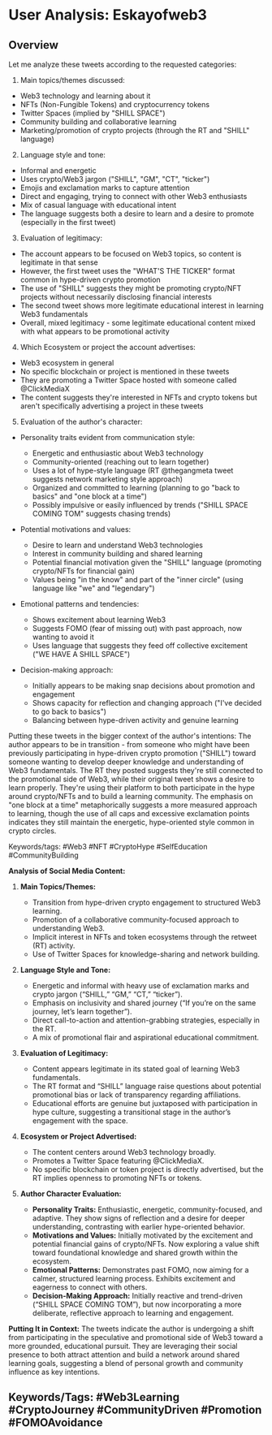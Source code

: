 # User Analysis: Eskayofweb3

## Overview

<think>
Let me analyze these tweets according to the requested categories:

1. Main topics/themes discussed:
- Web3 technology and learning about it
- NFTs (Non-Fungible Tokens) and cryptocurrency tokens
- Twitter Spaces (implied by "SHILL SPACE")
- Community building and collaborative learning
- Marketing/promotion of crypto projects (through the RT and "SHILL" language)

2. Language style and tone:
- Informal and energetic
- Uses crypto/Web3 jargon ("SHILL", "GM", "CT", "ticker")
- Emojis and exclamation marks to capture attention
- Direct and engaging, trying to connect with other Web3 enthusiasts
- Mix of casual language with educational intent
- The language suggests both a desire to learn and a desire to promote (especially in the first tweet)

3. Evaluation of legitimacy:
- The account appears to be focused on Web3 topics, so content is legitimate in that sense
- However, the first tweet uses the "WHAT'S THE TICKER" format common in hype-driven crypto promotion
- The use of "SHILL" suggests they might be promoting crypto/NFT projects without necessarily disclosing financial interests
- The second tweet shows more legitimate educational interest in learning Web3 fundamentals
- Overall, mixed legitimacy - some legitimate educational content mixed with what appears to be promotional activity

4. Which Ecosystem or project the account advertises:
- Web3 ecosystem in general
- No specific blockchain or project is mentioned in these tweets
- They are promoting a Twitter Space hosted with someone called @ClickMediaX
- The content suggests they're interested in NFTs and crypto tokens but aren't specifically advertising a project in these tweets

5. Evaluation of the author's character:

- Personality traits evident from communication style:
  - Energetic and enthusiastic about Web3 technology
  - Community-oriented (reaching out to learn together)
  - Uses a lot of hype-style language (RT @thegangmeta tweet suggests network marketing style approach)
  - Organized and committed to learning (planning to go "back to basics" and "one block at a time")
  - Possibly impulsive or easily influenced by trends ("SHILL SPACE COMING TOM" suggests chasing trends)

- Potential motivations and values:
  - Desire to learn and understand Web3 technologies
  - Interest in community building and shared learning
  - Potential financial motivation given the "SHILL" language (promoting crypto/NFTs for financial gain)
  - Values being "in the know" and part of the "inner circle" (using language like "we" and "legendary")

- Emotional patterns and tendencies:
  - Shows excitement about learning Web3
  - Suggests FOMO (fear of missing out) with past approach, now wanting to avoid it
  - Uses language that suggests they feed off collective excitement ("WE HAVE A SHILL SPACE")

- Decision-making approach:
  - Initially appears to be making snap decisions about promotion and engagement
  - Shows capacity for reflection and changing approach ("I've decided to go back to basics")
  - Balancing between hype-driven activity and genuine learning

Putting these tweets in the bigger context of the author's intentions:
The author appears to be in transition - from someone who might have been previously participating in hype-driven crypto promotion ("SHILL") toward someone wanting to develop deeper knowledge and understanding of Web3 fundamentals. The RT they posted suggests they're still connected to the promotional side of Web3, while their original tweet shows a desire to learn properly. They're using their platform to both participate in the hype around crypto/NFTs and to build a learning community. The emphasis on "one block at a time" metaphorically suggests a more measured approach to learning, though the use of all caps and excessive exclamation points indicates they still maintain the energetic, hype-oriented style common in crypto circles.

Keywords/tags:
#Web3 #NFT #CryptoHype #SelfEducation #CommunityBuilding
</think>

**Analysis of Social Media Content:**

1. **Main Topics/Themes:**
   - Transition from hype-driven crypto engagement to structured Web3 learning.
   - Promotion of a collaborative community-focused approach to understanding Web3.
   - Implicit interest in NFTs and token ecosystems through the retweet (RT) activity.
   - Use of Twitter Spaces for knowledge-sharing and network building.

2. **Language Style and Tone:**
   - Energetic and informal with heavy use of exclamation marks and crypto jargon (“SHILL,” “GM,” “CT,” “ticker”).
   - Emphasis on inclusivity and shared journey (“If you’re on the same journey, let’s learn together”).
   - Direct call-to-action and attention-grabbing strategies, especially in the RT.
   - A mix of promotional flair and aspirational educational commitment.

3. **Evaluation of Legitimacy:**
   - Content appears legitimate in its stated goal of learning Web3 fundamentals.
   - The RT format and “SHILL” language raise questions about potential promotional bias or lack of transparency regarding affiliations.
   - Educational efforts are genuine but juxtaposed with participation in hype culture, suggesting a transitional stage in the author’s engagement with the space.

4. **Ecosystem or Project Advertised:**
   - The content centers around Web3 technology broadly.
   - Promotes a Twitter Space featuring @ClickMediaX.
   - No specific blockchain or token project is directly advertised, but the RT implies openness to promoting NFTs or tokens.

5. **Author Character Evaluation:**
   - **Personality Traits:** Enthusiastic, energetic, community-focused, and adaptive. They show signs of reflection and a desire for deeper understanding, contrasting with earlier hype-oriented behavior.
   - **Motivations and Values:** Initially motivated by the excitement and potential financial gains of crypto/NFTs. Now exploring a value shift toward foundational knowledge and shared growth within the ecosystem.
   - **Emotional Patterns:** Demonstrates past FOMO, now aiming for a calmer, structured learning process. Exhibits excitement and eagerness to connect with others.
   - **Decision-Making Approach:** Initially reactive and trend-driven (“SHILL SPACE COMING TOM”), but now incorporating a more deliberate, reflective approach to learning and engagement.

**Putting It in Context:**
The tweets indicate the author is undergoing a shift from participating in the speculative and promotional side of Web3 toward a more grounded, educational pursuit. They are leveraging their social presence to both attract attention and build a network around shared learning goals, suggesting a blend of personal growth and community influence as key intentions.

**Keywords/Tags:**
#Web3Learning #CryptoJourney #CommunityDriven #Promotion #FOMOAvoidance
---
